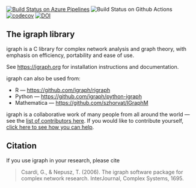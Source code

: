 [![Build Status on Azure Pipelines](https://dev.azure.com/igraph-team/igraph/_apis/build/status/igraph.igraph?branchName=main)](https://dev.azure.com/igraph-team/igraph/_build/latest?definitionId=1&branchName=main)
![Build Status on Github Actions](https://github.com/igraph/igraph/workflows/MINGW/badge.svg?branch=main)
[![codecov](https://codecov.io/gh/igraph/igraph/branch/main/graph/badge.svg?token=xGFabHJE2I)](https://codecov.io/gh/igraph/igraph)
[![DOI](https://zenodo.org/badge/8546198.svg)](https://zenodo.org/badge/latestdoi/8546198)

The igraph library
------------------

igraph is a C library for complex network analysis and graph theory, with
emphasis on efficiency, portability and ease of use.

See https://igraph.org for installation instructions and documentation.

igraph can also be used from:

 - R — https://github.com/igraph/rigraph
 - Python — https://github.com/igraph/python-igraph
 - Mathematica — https://github.com/szhorvat/IGraphM

igraph is a collaborative work of many people from all around the world —
see the [list of contributors here](./CONTRIBUTORS.md). If you would like
to contribute yourself, [click here to see how you can
help](./CONTRIBUTING.md).

Citation
--------

If you use igraph in your research, please cite

> Csardi, G., & Nepusz, T. (2006). The igraph software package for complex network research. InterJournal, Complex Systems, 1695.
